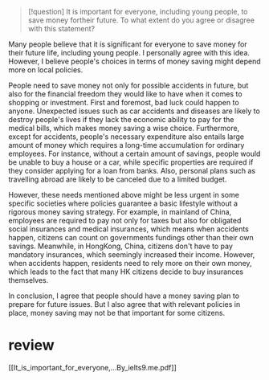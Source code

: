 > [!question]
> It is important for everyone, including young people, to save money fortheir future. To what extent do you agree or disagree with this statement?

Many people believe that it is significant for everyone to save money for their future life, including young people. I personally agree with this idea. However, I believe people's choices in terms of money saving might depend more on local policies.

People need to save money not only for possible accidents in future, but also for the financial freedom they would like to have when it comes to shopping or investment. First and foremost, bad luck could happen to anyone. Unexpected issues such as car accidents and diseases are likely to destroy people's lives if they lack the economic ability to pay for the medical bills, which makes money saving a wise choice. Furthermore, except for accidents, people's necessary expenditure also entails large amount of money which requires a long-time accumulation for ordinary employees. For instance, without a certain amount of savings, people would be unable to buy a house or a car, while specific properties are required if they consider applying for a loan from banks. Also, personal plans such as travelling abroad are likely to be canceled due to a limited budget.

However, these needs mentioned above might be less urgent in some specific societies where policies guarantee a basic lifestyle without a rigorous money saving strategy. For example, in mainland of China, employees are required to pay not only for taxes but also for obligated social insurances and medical insurances, which means when accidents happen, citizens can count on governments fundings other than their own savings. Meanwhile, in HongKong, China, citizens don't have to pay mandatory insurances, which seemingly increased their income. However, when accidents happen, residents need to rely more on their own money, which leads to the fact that many HK citizens decide to buy insurances themselves.

In conclusion, I agree that people should have a money saving plan to prepare for future issues. But I also agree that with relevant policies in place, money saving may not be that important for some citizens.

# review

[[It_is_important_for_everyone,...By_ielts9.me.pdf]]
